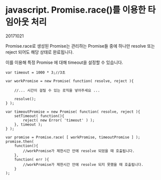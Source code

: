 # javascript. Promise.race()를 이용한 타임아웃 처리

20171021



Promise.race로 생성된 Promise는 관리하는 Promise들 중에 하나만 resolve 또는 reject 되어도 해당 상태로 완료됩니다.

이를 이용해 특정 Promise 에 대해 timeout을 설정할 수 있습니다.

```
var timeout = 1000 * 3;//3초

var workPromise = new Promise( function( resolve, reject ){

    //... 시간이 걸릴 수 있는 로직을 넣어주세요 ...

    resolve();
} );

var timeoutPromise = new Promise( function( resolve, reject ){
    setTimeout( function(){
        reject( new Error( 'timeout' ) );
    }, timeout );
} );

var promise = Promise.race( [ workPromise, timeoutPromise ] );
promise.then( 
    function(){
        //workPromise가 제한시간 안에 resolve 되었을 때 호출됩니다.
    },
    function( err ){
        //workPromise가 제한시간 안에 resolve 되지 못했을 때 호출됩니다.
    } 
);
```